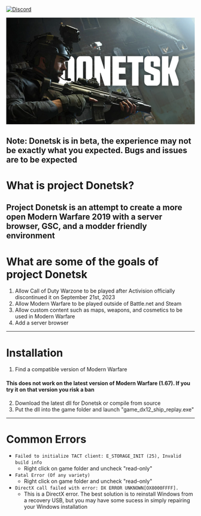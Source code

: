 [![Discord](https://img.shields.io/discord/945420505157083208?color=%237289DA&label=members&logo=discord&logoColor=%23FFFFFF)](https://discord.gg/donetsk)

<p align="center">
  <img src="/github/assets/donetskbanner.png?raw=true" />
</p>

## Note: Donetsk is in beta, the experience may not be exactly what you expected. Bugs and issues are to be expected

# What is project Donetsk?
Project Donetsk is an attempt to create a more open Modern Warfare 2019 with a server browser, GSC, and a modder friendly environment
---

# What are some of the goals of project Donetsk
1. Allow Call of Duty Warzone to be played after Activision officially discontinued it on September 21st, 2023
2. Allow Modern Warfare to be played outside of Battle.net and Steam
3. Allow custom content such as maps, weapons, and cosmetics to be used in Modern Warfare
4. Add a server browser
---

# Installation
1. Find a compatible version of Modern Warfare
#### This does not work on the latest version of Modern Warfare (1.67). If you try it on that version you risk a ban
2. Download the latest dll for Donetsk or compile from source
3. Put the dll into the game folder and launch "game_dx12_ship_replay.exe"
---
# Common Errors
- ```Failed to initialize TACT client: E_STORAGE_INIT (25), Invalid build info ```
  - Right click on game folder and uncheck "read-only"
- ```Fatal Error (Of any variety)```
  - Right click on game folder and uncheck "read-only"
- ```DirectX call failed with error: DX ERROR UNKNOWN[OX8000FFFF]. ```
  - This is a DirectX error. The best solution is to reinstall Windows from a recovery USB, but you may have some sucess in simply repairing your Windows installation